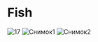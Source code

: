 #  Fish
 
![17](https://user-images.githubusercontent.com/123800500/232320125-6040e1e8-4281-43db-b586-9411e4dc77c1.JPG)
![Снимок1](https://user-images.githubusercontent.com/123800500/232441534-de1fda81-a236-4d53-8047-35ee6fe20a5c.PNG)
![Снимок2](https://user-images.githubusercontent.com/123800500/232441549-80d81aeb-fa11-447c-beb2-ca46d0e08613.PNG)
